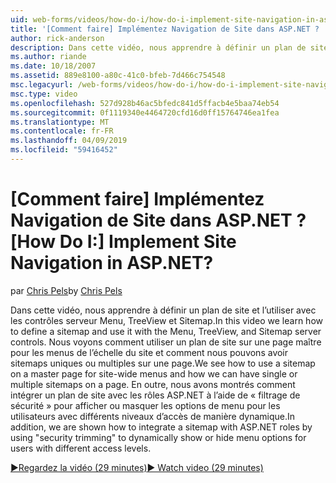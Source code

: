 ```yaml
---
uid: web-forms/videos/how-do-i/how-do-i-implement-site-navigation-in-aspnet
title: '[Comment faire] Implémentez Navigation de Site dans ASP.NET ? | Microsoft Docs'
author: rick-anderson
description: Dans cette vidéo, nous apprendre à définir un plan de site et l’utiliser avec les contrôles serveur Menu, TreeView et Sitemap. Nous expliquons comment utiliser un plan de site sur une page maître...
ms.author: riande
ms.date: 10/18/2007
ms.assetid: 889e8100-a80c-41c0-bfeb-7d466c754548
msc.legacyurl: /web-forms/videos/how-do-i/how-do-i-implement-site-navigation-in-aspnet
msc.type: video
ms.openlocfilehash: 527d928b46ac5bfedc841d5ffacb4e5baa74eb54
ms.sourcegitcommit: 0f1119340e4464720cfd16d0ff15764746ea1fea
ms.translationtype: MT
ms.contentlocale: fr-FR
ms.lasthandoff: 04/09/2019
ms.locfileid: "59416452"
---
```

# <a name="how-do-i-implement-site-navigation-in-aspnet"></a><span data-ttu-id="58496-105">[Comment faire] Implémentez Navigation de Site dans ASP.NET ?</span><span class="sxs-lookup"><span data-stu-id="58496-105">[How Do I:] Implement Site Navigation in ASP.NET?</span></span>

<span data-ttu-id="58496-106">par [Chris Pels](https://twitter.com/chrispels)</span><span class="sxs-lookup"><span data-stu-id="58496-106">by [Chris Pels](https://twitter.com/chrispels)</span></span>

<span data-ttu-id="58496-107">Dans cette vidéo, nous apprendre à définir un plan de site et l’utiliser avec les contrôles serveur Menu, TreeView et Sitemap.</span><span class="sxs-lookup"><span data-stu-id="58496-107">In this video we learn how to define a sitemap and use it with the Menu, TreeView, and Sitemap server controls.</span></span> <span data-ttu-id="58496-108">Nous voyons comment utiliser un plan de site sur une page maître pour les menus de l’échelle du site et comment nous pouvons avoir sitemaps uniques ou multiples sur une page.</span><span class="sxs-lookup"><span data-stu-id="58496-108">We see how to use a sitemap on a master page for site-wide menus and how we can have single or multiple sitemaps on a page.</span></span> <span data-ttu-id="58496-109">En outre, nous avons montrés comment intégrer un plan de site avec les rôles ASP.NET à l’aide de « filtrage de sécurité » pour afficher ou masquer les options de menu pour les utilisateurs avec différents niveaux d’accès de manière dynamique.</span><span class="sxs-lookup"><span data-stu-id="58496-109">In addition, we are shown how to integrate a sitemap with ASP.NET roles by using "security trimming" to dynamically show or hide menu options for users with different access levels.</span></span>

[<span data-ttu-id="58496-110">&#9654;Regardez la vidéo (29 minutes)</span><span class="sxs-lookup"><span data-stu-id="58496-110">&#9654; Watch video (29 minutes)</span></span>](https://channel9.msdn.com/Blogs/ASP-NET-Site-Videos/how-do-i-implement-site-navigation-in-aspnet)
